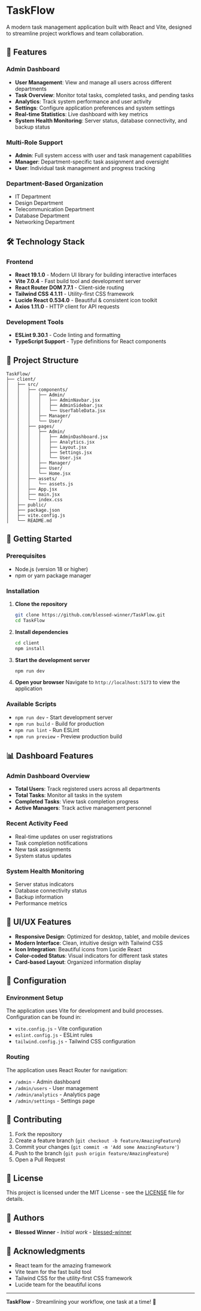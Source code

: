 # TaskFlow

A modern task management application built with React and Vite, designed to streamline project workflows and team collaboration.

## 🚀 Features

### Admin Dashboard
- **User Management**: View and manage all users across different departments
- **Task Overview**: Monitor total tasks, completed tasks, and pending tasks
- **Analytics**: Track system performance and user activity
- **Settings**: Configure application preferences and system settings
- **Real-time Statistics**: Live dashboard with key metrics
- **System Health Monitoring**: Server status, database connectivity, and backup status

### Multi-Role Support
- **Admin**: Full system access with user and task management capabilities
- **Manager**: Department-specific task assignment and oversight
- **User**: Individual task management and progress tracking

### Department-Based Organization
- IT Department
- Design Department
- Telecommunication Department
- Database Department
- Networking Department

## 🛠️ Technology Stack

### Frontend
- **React 19.1.0** - Modern UI library for building interactive interfaces
- **Vite 7.0.4** - Fast build tool and development server
- **React Router DOM 7.7.1** - Client-side routing
- **Tailwind CSS 4.1.11** - Utility-first CSS framework
- **Lucide React 0.534.0** - Beautiful & consistent icon toolkit
- **Axios 1.11.0** - HTTP client for API requests

### Development Tools
- **ESLint 9.30.1** - Code linting and formatting
- **TypeScript Support** - Type definitions for React components

## 📁 Project Structure

```
TaskFlow/
├── client/
│   ├── src/
│   │   ├── components/
│   │   │   ├── Admin/
│   │   │   │   ├── AdminNavbar.jsx
│   │   │   │   ├── AdminSidebar.jsx
│   │   │   │   └── UserTableData.jsx
│   │   │   ├── Manager/
│   │   │   └── User/
│   │   ├── pages/
│   │   │   ├── Admin/
│   │   │   │   ├── AdminDashboard.jsx
│   │   │   │   ├── Analytics.jsx
│   │   │   │   ├── Layout.jsx
│   │   │   │   ├── Settings.jsx
│   │   │   │   └── User.jsx
│   │   │   ├── Manager/
│   │   │   ├── User/
│   │   │   └── Home.jsx
│   │   ├── assets/
│   │   │   └── assets.js
│   │   ├── App.jsx
│   │   ├── main.jsx
│   │   └── index.css
│   ├── public/
│   ├── package.json
│   ├── vite.config.js
│   └── README.md
```

## 🚀 Getting Started

### Prerequisites
- Node.js (version 18 or higher)
- npm or yarn package manager

### Installation

1. **Clone the repository**
   ```bash
   git clone https://github.com/blessed-winner/TaskFlow.git
   cd TaskFlow
   ```

2. **Install dependencies**
   ```bash
   cd client
   npm install
   ```

3. **Start the development server**
   ```bash
   npm run dev
   ```

4. **Open your browser**
   Navigate to `http://localhost:5173` to view the application

### Available Scripts

- `npm run dev` - Start development server
- `npm run build` - Build for production
- `npm run lint` - Run ESLint
- `npm run preview` - Preview production build

## 📊 Dashboard Features

### Admin Dashboard Overview
- **Total Users**: Track registered users across all departments
- **Total Tasks**: Monitor all tasks in the system
- **Completed Tasks**: View task completion progress
- **Active Managers**: Track active management personnel

### Recent Activity Feed
- Real-time updates on user registrations
- Task completion notifications
- New task assignments
- System status updates

### System Health Monitoring
- Server status indicators
- Database connectivity status
- Backup information
- Performance metrics

## 🎨 UI/UX Features

- **Responsive Design**: Optimized for desktop, tablet, and mobile devices
- **Modern Interface**: Clean, intuitive design with Tailwind CSS
- **Icon Integration**: Beautiful icons from Lucide React
- **Color-coded Status**: Visual indicators for different task states
- **Card-based Layout**: Organized information display

## 🔧 Configuration

### Environment Setup
The application uses Vite for development and build processes. Configuration can be found in:
- `vite.config.js` - Vite configuration
- `eslint.config.js` - ESLint rules
- `tailwind.config.js` - Tailwind CSS configuration

### Routing
The application uses React Router for navigation:
- `/admin` - Admin dashboard
- `/admin/users` - User management
- `/admin/analytics` - Analytics page
- `/admin/settings` - Settings page

## 🤝 Contributing

1. Fork the repository
2. Create a feature branch (`git checkout -b feature/AmazingFeature`)
3. Commit your changes (`git commit -m 'Add some AmazingFeature'`)
4. Push to the branch (`git push origin feature/AmazingFeature`)
5. Open a Pull Request

## 📝 License

This project is licensed under the MIT License - see the [LICENSE](LICENSE) file for details.

## 👥 Authors

- **Blessed Winner** - *Initial work* - [blessed-winner](https://github.com/blessed-winner)

## 🙏 Acknowledgments

- React team for the amazing framework
- Vite team for the fast build tool
- Tailwind CSS for the utility-first CSS framework
- Lucide team for the beautiful icons

---

**TaskFlow** - Streamlining your workflow, one task at a time! 🎯 